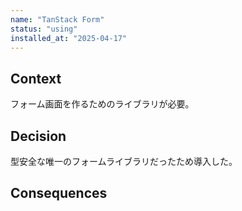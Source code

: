 ```yaml
---
name: "TanStack Form"
status: "using"
installed_at: "2025-04-17"
---
```


## Context

フォーム画面を作るためのライブラリが必要。

## Decision

型安全な唯一のフォームライブラリだったため導入した。

## Consequences
